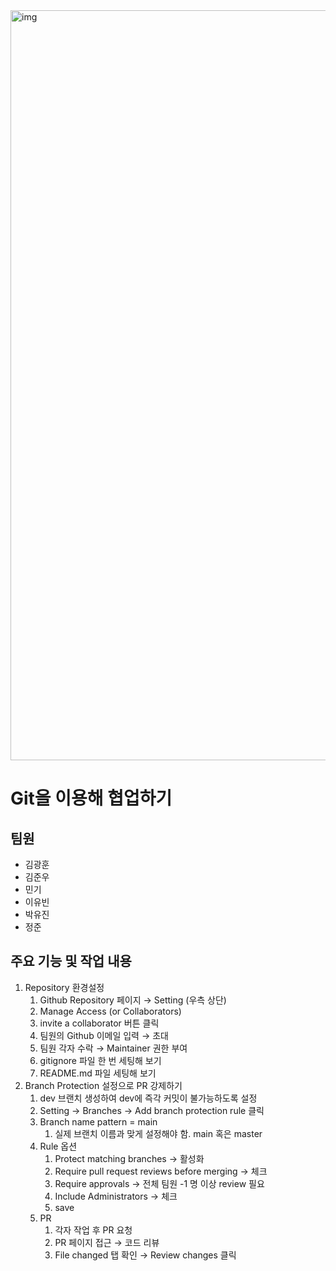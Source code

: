 <img width="1200" alt="img" src="https://github.com/user-attachments/assets/cab7e848-3026-4362-8e68-b70548024b12" />

# Git을 이용해 협업하기

## 팀원
- 김광훈
- 김준우
- 민기
- 이유빈
- 박유진
- 정준  

## 주요 기능 및 작업 내용
1. Repository 환경설정
    1. Github Repository 페이지 → Setting (우측 상단)
    2. Manage Access (or Collaborators)
    3. invite a collaborator 버튼 클릭
    4. 팀원의 Github 이메일 입력 → 초대
    5. 팀원 각자 수락 → Maintainer 권한 부여
    6. gitignore 파일 한 번 세팅해 보기
    7. README.md 파일 세팅해 보기
2. Branch Protection 설정으로 PR 강제하기 
    1.  dev 브랜치 생성하여 dev에 즉각 커밋이 불가능하도록 설정
    2. Setting → Branches → Add branch protection rule 클릭
    3. Branch name pattern = main
        1. 실제 브랜치 이름과 맞게 설정해야 함. main 혹은 master
    4. Rule 옵션
        1. Protect matching branches → 활성화
        2. Require pull request reviews before merging → 체크
        3. Require approvals → 전체 팀원 -1 명 이상 review 필요
        4. Include Administrators → 체크
        5. save
    5. PR
        1. 각자 작업 후 PR 요청
        2. PR 페이지 접근 → 코드 리뷰
        3. File changed 탭 확인 → Review changes 클릭

